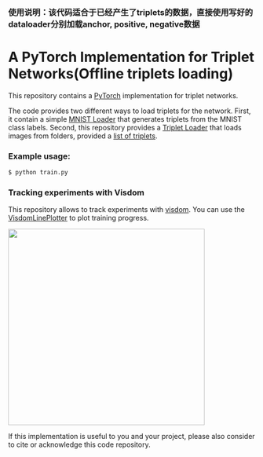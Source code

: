 ### 使用说明：该代码适合于已经产生了triplets的数据，直接使用写好的dataloader分别加载anchor, positive, negative数据

# A PyTorch Implementation for Triplet Networks(Offline triplets loading)

This repository contains a [PyTorch](http://pytorch.org/) implementation for triplet networks.

The code provides two different ways to load triplets for the network. First, it contain a simple [MNIST Loader](https://github.com/andreasveit/triplet-network-pytorch/blob/master/triplet_mnist_loader.py) that generates triplets from the MNIST class labels. Second, this repository provides a [Triplet Loader](https://github.com/andreasveit/triplet-network-pytorch/blob/master/triplet_image_loader.py) that loads images from folders, provided a [list of triplets](https://github.com/andreasveit/triplet-network-pytorch/blob/master/triplet_image_loader.py#L22).

### Example usage:

```sh
$ python train.py
```
### Tracking experiments with Visdom

This repository allows to track experiments with [visdom](https://github.com/facebookresearch/visdom). You can use the [VisdomLinePlotter](https://github.com/andreasveit/triplet-network-pytorch/blob/master/train.py#L216) to plot training progress.

<img src="https://github.com/andreasveit/triplet-network-pytorch/blob/master/images/visdom.png?raw=true" width="400">

If this implementation is useful to you and your project, please also consider to cite or acknowledge this code repository.
